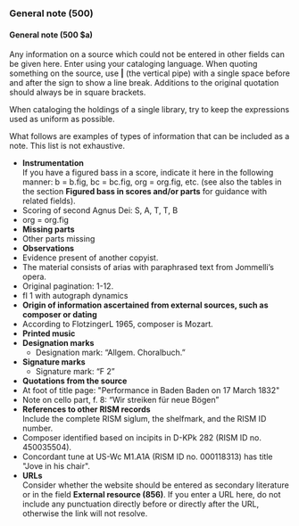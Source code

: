 ### General note (500)

#### General note (500 $a)
Any information on a source which could not be entered in other fields can be given here. Enter using your cataloging
language. When quoting something on the source, use **\|** (the vertical pipe) with a single space before and after the
sign to show a line break. Additions to the original quotation should always be in square brackets.

When cataloging the holdings of a single library, try to keep the expressions used as uniform as possible.

What follows are examples of types of information that can be included as a note. This list is not exhaustive.

- **Instrumentation**  
If you have a figured bass in a score, indicate it here in the following manner: b = b.fig, bc = bc.fig, org = org.fig,
etc. (see also the tables in the section **Figured bass in scores and/or parts** for guidance with related fields).  
 - Scoring of second Agnus Dei: S, A, T, T, B
 - org = org.fig
- **Missing parts**
 - Other parts missing
- **Observations**
 - Evidence present of another copyist.
 - The material consists of arias with paraphrased text from Jommelli’s opera.
 - Original pagination: 1-12.
 - fl 1 with autograph dynamics
- **Origin of information ascertained from external sources, such as composer or dating**  
 - According to FlotzingerL 1965, composer is Mozart.
- **Printed music**  
 - **Designation marks**
   - Designation mark: “Allgem. Choralbuch.”
 - **Signature marks**
   - Signature mark: “F 2”
- **Quotations from the source**
 - At foot of title page: "Performance in Baden Baden on 17 March 1832"
 - Note on cello part, f. 8: “Wir streiken für neue Bögen”
- **References to other RISM records**  
Include the complete RISM siglum, the shelfmark, and the RISM ID number.
 - Composer identified based on incipits in D-KPk 282 (RISM ID no. 450035504).
 - Concordant tune at US-Wc M1.A1A (RISM ID no. 000118313) has title "Jove in his chair".
- **URLs**  
Consider whether the website should be entered as secondary literature or in the field **External resource (856)**. If
you enter a URL here, do not include any punctuation directly before or directly after the URL, otherwise the link will
not resolve.
